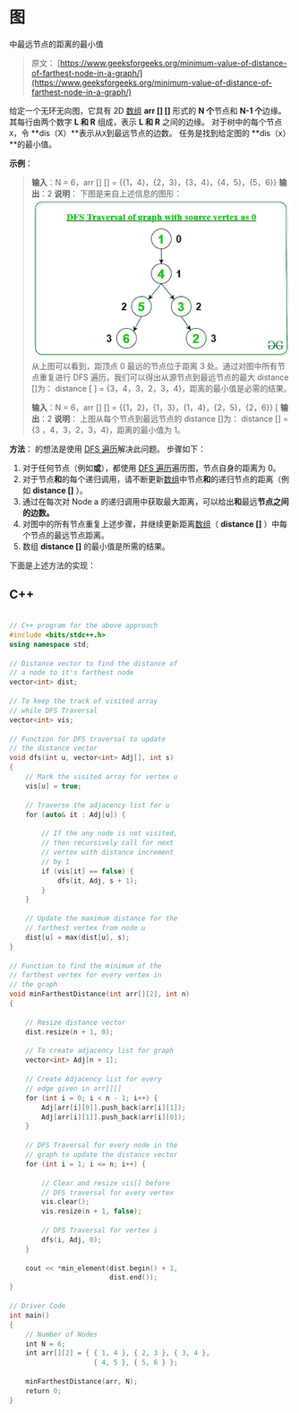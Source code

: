 # 图

中最远节点的距离的最小值

> 原文： [https://www.geeksforgeeks.org/minimum-value-of-distance-of-farthest-node-in-a-graph/](https://www.geeksforgeeks.org/minimum-value-of-distance-of-farthest-node-in-a-graph/)

给定一个无环无向图，它具有 2D [数组](https://www.geeksforgeeks.org/introduction-to-arrays/) **arr [] []** 形式的 **N 个**节点和 **N-1 个**边缘。 其每行由两个数字 **L 和 R** 组成，表示 **L 和 R** 之间的边缘。 对于树中的每个节点`X`，令 **dis（X）**表示从`X`到最远节点的边数。 任务是找到给定图的 **dis（x）**的最小值。

**示例**：

> **输入**：N = 6，arr [] [] = {{1，4}，{2，3}，{3，4}，{4，5}，{5，6}}
> **输出**：2
> **说明**：
> 下图是来自上述信息的图形：
> [![](img/fc16f9c3fc5220964c13895ca1fa15e9.png)](https://media.geeksforgeeks.org/wp-content/uploads/20200327091323/DFSTraversal.jpg) 
> 从上图可以看到，距顶点 0 最远的节点位于距离 3 处。通过对图中所有节点重复进行 DFS 遍历，我们可以得出从源节点到最远节点的最大 distance []为：
> distance [ ] = {3，4，3，2，3，4}，距离的最小值是必需的结果。
> 
> **输入**：N = 6，arr [] [] = {{1，2}，{1，3}，{1，4}，{2，5}，{2，6}} [
> **输出**：2
> **说明**：
> 上图从每个节点到最远节点的 distance []为：
> distance [] = {3 ，4，3，2，3，4}，距离的最小值为 1。

**方法**：
的想法是使用 [DFS 遍历](https://www.geeksforgeeks.org/depth-first-search-or-dfs-for-a-graph/)解决此问题。 步骤如下：

1.  对于任何节点（例如**或**），都使用 [DFS 遍历](https://www.geeksforgeeks.org/depth-first-search-or-dfs-for-a-graph/)遍历图，节点自身的距离为 0。
2.  对于节点**和**的每个递归调用，请不断更新[数组](https://www.geeksforgeeks.org/introduction-to-arrays/)中节点**和**的递归节点的距离（例如 **distance []** ）。
3.  通过在每次对 Node a 的递归调用中获取最大距离，可以给出**和**最远**节点之间的边数。**
4.  对图中的所有节点重复上述步骤，并继续更新距离[数组](https://www.geeksforgeeks.org/introduction-to-arrays/)（ **distance []** ）中每个节点的最远节点距离。
5.  数组 **distance []** 的最小值是所需的结果。

下面是上述方法的实现：

## C++

```cpp

// C++ program for the above approach 
#include <bits/stdc++.h> 
using namespace std; 

// Distance vector to find the distance of 
// a node to it's farthest node 
vector<int> dist; 

// To keep the track of visited array 
// while DFS Traversal 
vector<int> vis; 

// Function for DFS traversal to update 
// the distance vector 
void dfs(int u, vector<int> Adj[], int s) 
{ 
    // Mark the visited array for vertex u 
    vis[u] = true; 

    // Traverse the adjacency list for u 
    for (auto& it : Adj[u]) { 

        // If the any node is not visited, 
        // then recursively call for next 
        // vertex with distance increment 
        // by 1 
        if (vis[it] == false) { 
            dfs(it, Adj, s + 1); 
        } 
    } 

    // Update the maximum distance for the 
    // farthest vertex from node u 
    dist[u] = max(dist[u], s); 
} 

// Function to find the minimum of the 
// farthest vertex for every vertex in 
// the graph 
void minFarthestDistance(int arr[][2], int n) 
{ 

    // Resize distance vector 
    dist.resize(n + 1, 0); 

    // To create adjacency list for graph 
    vector<int> Adj[n + 1]; 

    // Create Adjacency list for every 
    // edge given in arr[][] 
    for (int i = 0; i < n - 1; i++) { 
        Adj[arr[i][0]].push_back(arr[i][1]); 
        Adj[arr[i][1]].push_back(arr[i][0]); 
    } 

    // DFS Traversal for every node in the 
    // graph to update the distance vector 
    for (int i = 1; i <= n; i++) { 

        // Clear and resize vis[] before 
        // DFS traversal for every vertex 
        vis.clear(); 
        vis.resize(n + 1, false); 

        // DFS Traversal for vertex i 
        dfs(i, Adj, 0); 
    } 

    cout << *min_element(dist.begin() + 1, 
                         dist.end()); 
} 

// Driver Code 
int main() 
{ 
    // Number of Nodes 
    int N = 6; 
    int arr[][2] = { { 1, 4 }, { 2, 3 }, { 3, 4 },  
                     { 4, 5 }, { 5, 6 } }; 

    minFarthestDistance(arr, N); 
    return 0; 
} 

```
